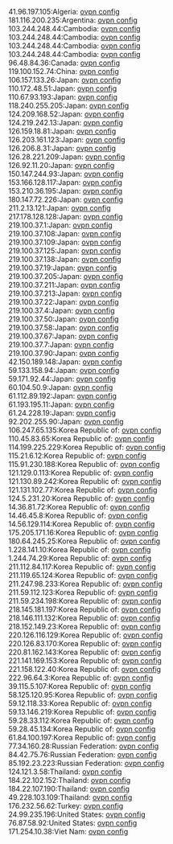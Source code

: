 41.96.197.105:Algeria: [ovpn config](vpn/41_96_197_105.ovpn)  
181.116.200.235:Argentina: [ovpn config](vpn/181_116_200_235.ovpn)  
103.244.248.44:Cambodia: [ovpn config](vpn/103_244_248_44.ovpn)  
103.244.248.44:Cambodia: [ovpn config](vpn/103_244_248_44.ovpn)  
103.244.248.44:Cambodia: [ovpn config](vpn/103_244_248_44.ovpn)  
103.244.248.44:Cambodia: [ovpn config](vpn/103_244_248_44.ovpn)  
96.48.84.36:Canada: [ovpn config](vpn/96_48_84_36.ovpn)  
119.100.152.74:China: [ovpn config](vpn/119_100_152_74.ovpn)  
106.157.133.26:Japan: [ovpn config](vpn/106_157_133_26.ovpn)  
110.172.48.51:Japan: [ovpn config](vpn/110_172_48_51.ovpn)  
110.67.93.193:Japan: [ovpn config](vpn/110_67_93_193.ovpn)  
118.240.255.205:Japan: [ovpn config](vpn/118_240_255_205.ovpn)  
124.209.168.52:Japan: [ovpn config](vpn/124_209_168_52.ovpn)  
124.219.242.13:Japan: [ovpn config](vpn/124_219_242_13.ovpn)  
126.159.18.81:Japan: [ovpn config](vpn/126_159_18_81.ovpn)  
126.203.161.123:Japan: [ovpn config](vpn/126_203_161_123.ovpn)  
126.206.8.31:Japan: [ovpn config](vpn/126_206_8_31.ovpn)  
126.28.221.209:Japan: [ovpn config](vpn/126_28_221_209.ovpn)  
126.92.11.20:Japan: [ovpn config](vpn/126_92_11_20.ovpn)  
150.147.244.93:Japan: [ovpn config](vpn/150_147_244_93.ovpn)  
153.166.128.117:Japan: [ovpn config](vpn/153_166_128_117.ovpn)  
153.210.36.195:Japan: [ovpn config](vpn/153_210_36_195.ovpn)  
180.147.72.226:Japan: [ovpn config](vpn/180_147_72_226.ovpn)  
211.2.13.121:Japan: [ovpn config](vpn/211_2_13_121.ovpn)  
217.178.128.128:Japan: [ovpn config](vpn/217_178_128_128.ovpn)  
219.100.37.1:Japan: [ovpn config](vpn/219_100_37_1.ovpn)  
219.100.37.108:Japan: [ovpn config](vpn/219_100_37_108.ovpn)  
219.100.37.109:Japan: [ovpn config](vpn/219_100_37_109.ovpn)  
219.100.37.125:Japan: [ovpn config](vpn/219_100_37_125.ovpn)  
219.100.37.138:Japan: [ovpn config](vpn/219_100_37_138.ovpn)  
219.100.37.19:Japan: [ovpn config](vpn/219_100_37_19.ovpn)  
219.100.37.205:Japan: [ovpn config](vpn/219_100_37_205.ovpn)  
219.100.37.211:Japan: [ovpn config](vpn/219_100_37_211.ovpn)  
219.100.37.213:Japan: [ovpn config](vpn/219_100_37_213.ovpn)  
219.100.37.22:Japan: [ovpn config](vpn/219_100_37_22.ovpn)  
219.100.37.4:Japan: [ovpn config](vpn/219_100_37_4.ovpn)  
219.100.37.50:Japan: [ovpn config](vpn/219_100_37_50.ovpn)  
219.100.37.58:Japan: [ovpn config](vpn/219_100_37_58.ovpn)  
219.100.37.67:Japan: [ovpn config](vpn/219_100_37_67.ovpn)  
219.100.37.7:Japan: [ovpn config](vpn/219_100_37_7.ovpn)  
219.100.37.90:Japan: [ovpn config](vpn/219_100_37_90.ovpn)  
42.150.189.148:Japan: [ovpn config](vpn/42_150_189_148.ovpn)  
59.133.158.94:Japan: [ovpn config](vpn/59_133_158_94.ovpn)  
59.171.92.44:Japan: [ovpn config](vpn/59_171_92_44.ovpn)  
60.104.50.9:Japan: [ovpn config](vpn/60_104_50_9.ovpn)  
61.112.89.192:Japan: [ovpn config](vpn/61_112_89_192.ovpn)  
61.193.195.11:Japan: [ovpn config](vpn/61_193_195_11.ovpn)  
61.24.228.19:Japan: [ovpn config](vpn/61_24_228_19.ovpn)  
92.202.255.90:Japan: [ovpn config](vpn/92_202_255_90.ovpn)  
106.247.65.135:Korea Republic of: [ovpn config](vpn/106_247_65_135.ovpn)  
110.45.83.65:Korea Republic of: [ovpn config](vpn/110_45_83_65.ovpn)  
114.199.225.229:Korea Republic of: [ovpn config](vpn/114_199_225_229.ovpn)  
115.21.6.12:Korea Republic of: [ovpn config](vpn/115_21_6_12.ovpn)  
115.91.230.188:Korea Republic of: [ovpn config](vpn/115_91_230_188.ovpn)  
121.129.0.113:Korea Republic of: [ovpn config](vpn/121_129_0_113.ovpn)  
121.130.89.242:Korea Republic of: [ovpn config](vpn/121_130_89_242.ovpn)  
121.131.102.77:Korea Republic of: [ovpn config](vpn/121_131_102_77.ovpn)  
124.5.231.20:Korea Republic of: [ovpn config](vpn/124_5_231_20.ovpn)  
14.36.81.72:Korea Republic of: [ovpn config](vpn/14_36_81_72.ovpn)  
14.46.45.8:Korea Republic of: [ovpn config](vpn/14_46_45_8.ovpn)  
14.56.129.114:Korea Republic of: [ovpn config](vpn/14_56_129_114.ovpn)  
175.205.171.16:Korea Republic of: [ovpn config](vpn/175_205_171_16.ovpn)  
180.64.245.25:Korea Republic of: [ovpn config](vpn/180_64_245_25.ovpn)  
1.228.141.10:Korea Republic of: [ovpn config](vpn/1_228_141_10.ovpn)  
1.244.74.29:Korea Republic of: [ovpn config](vpn/1_244_74_29.ovpn)  
211.112.84.117:Korea Republic of: [ovpn config](vpn/211_112_84_117.ovpn)  
211.119.65.124:Korea Republic of: [ovpn config](vpn/211_119_65_124.ovpn)  
211.247.98.233:Korea Republic of: [ovpn config](vpn/211_247_98_233.ovpn)  
211.59.112.123:Korea Republic of: [ovpn config](vpn/211_59_112_123.ovpn)  
211.59.234.198:Korea Republic of: [ovpn config](vpn/211_59_234_198.ovpn)  
218.145.181.197:Korea Republic of: [ovpn config](vpn/218_145_181_197.ovpn)  
218.146.111.132:Korea Republic of: [ovpn config](vpn/218_146_111_132.ovpn)  
218.152.149.23:Korea Republic of: [ovpn config](vpn/218_152_149_23.ovpn)  
220.126.116.129:Korea Republic of: [ovpn config](vpn/220_126_116_129.ovpn)  
220.126.83.170:Korea Republic of: [ovpn config](vpn/220_126_83_170.ovpn)  
220.81.162.143:Korea Republic of: [ovpn config](vpn/220_81_162_143.ovpn)  
221.141.169.153:Korea Republic of: [ovpn config](vpn/221_141_169_153.ovpn)  
221.158.122.40:Korea Republic of: [ovpn config](vpn/221_158_122_40.ovpn)  
222.96.64.3:Korea Republic of: [ovpn config](vpn/222_96_64_3.ovpn)  
39.115.5.107:Korea Republic of: [ovpn config](vpn/39_115_5_107.ovpn)  
58.125.120.95:Korea Republic of: [ovpn config](vpn/58_125_120_95.ovpn)  
59.12.118.33:Korea Republic of: [ovpn config](vpn/59_12_118_33.ovpn)  
59.13.146.219:Korea Republic of: [ovpn config](vpn/59_13_146_219.ovpn)  
59.28.33.112:Korea Republic of: [ovpn config](vpn/59_28_33_112.ovpn)  
59.28.45.134:Korea Republic of: [ovpn config](vpn/59_28_45_134.ovpn)  
61.84.100.197:Korea Republic of: [ovpn config](vpn/61_84_100_197.ovpn)  
77.34.160.28:Russian Federation: [ovpn config](vpn/77_34_160_28.ovpn)  
84.42.75.76:Russian Federation: [ovpn config](vpn/84_42_75_76.ovpn)  
85.192.23.223:Russian Federation: [ovpn config](vpn/85_192_23_223.ovpn)  
124.121.3.58:Thailand: [ovpn config](vpn/124_121_3_58.ovpn)  
184.22.102.152:Thailand: [ovpn config](vpn/184_22_102_152.ovpn)  
184.22.107.190:Thailand: [ovpn config](vpn/184_22_107_190.ovpn)  
49.228.103.109:Thailand: [ovpn config](vpn/49_228_103_109.ovpn)  
176.232.56.62:Turkey: [ovpn config](vpn/176_232_56_62.ovpn)  
24.99.235.196:United States: [ovpn config](vpn/24_99_235_196.ovpn)  
76.87.58.92:United States: [ovpn config](vpn/76_87_58_92.ovpn)  
171.254.10.38:Viet Nam: [ovpn config](vpn/171_254_10_38.ovpn)  
